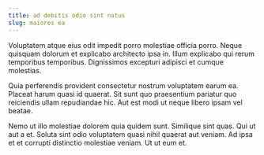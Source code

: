 ```yaml
---
title: ad debitis odio sint natus
slug: maiores ea
---
```


Voluptatem atque eius odit impedit porro molestiae officia porro. Neque quisquam dolorum et explicabo architecto ipsa in. Illum explicabo qui rerum temporibus temporibus. Dignissimos excepturi adipisci et cumque molestias.

Quia perferendis provident consectetur nostrum voluptatem earum ea. Placeat harum quasi id quaerat. Sit sunt quo praesentium pariatur quo reiciendis ullam repudiandae hic. Aut est modi ut neque libero ipsam vel beatae.

Nemo ut illo molestiae dolorem quia quidem sunt. Similique sint quas. Qui ut aut a et. Soluta sint odio voluptatem quasi nihil quaerat aut veniam. Ad ipsa et et corrupti distinctio molestiae veniam. Ut ut eum et.
